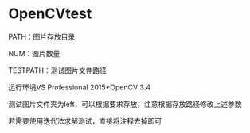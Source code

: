 # OpenCVtest
PATH：图片存放目录

NUM：图片数量

TESTPATH：测试图片文件路径

运行环境VS Professional 2015+OpenCV 3.4 

测试图片文件夹为left，可以根据要求存放，注意根据存放路径修改上述参数

若需要使用迭代法求解测试，直接将注释去掉即可